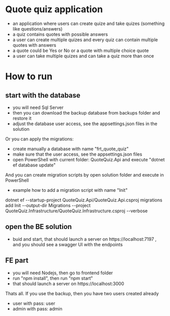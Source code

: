 # Quote quiz application
- an application where users can create quize and take quizes (something like questions/answers)
- a quiz contains quotes with possible answers
- a user can create multiple quizes and every quiz can contain multiple quotes with answers
- a quote could be Yes or No or a quote with multiple choice quote
- a user can take multiple quizes and can take a quiz more than once

# How to run
## start with the database
- you will need Sql Server
- then you can download the backup database from backups folder and restore it
- adjust the database user access, see the appsettings.json files in the solution

Or you can apply the migrations:
- create manually a database with name "frt_quote_quiz"
- make sure that the user access, see the appsettings.json files
- open PowerShell with current folder: QuoteQuiz.Api and execute "dotnet ef database update"

And you can create migration scripts by open solution folder and execute in PowerShell 
- example how to add a migration script with name "Init"

dotnet ef --startup-project QuoteQuiz.Api/QuoteQuiz.Api.csproj migrations add Init --output-dir Migrations --project QuoteQuiz.Infrastructure/QuoteQuiz.Infrastructure.csproj --verbose

## open the BE solution
- buid and start, that should launch a server on https://localhost:7197 ,
and you should see a swagger UI with the endpoints

## FE part
- you will need Nodejs, then go to frontend folder
- run "npm install", then run "npm start"
- that should launch a server on https://localhost:3000

Thats all. If you use the backup, then you have two users created already
- user with pass: user
- admin with pass: admin 
  
 
